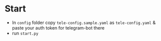 # Start

- In `config` folder copy `tele-config.sample.yaml` as `tele-config.yaml` & paste your auth token for telegram-bot there
- run `start.py`